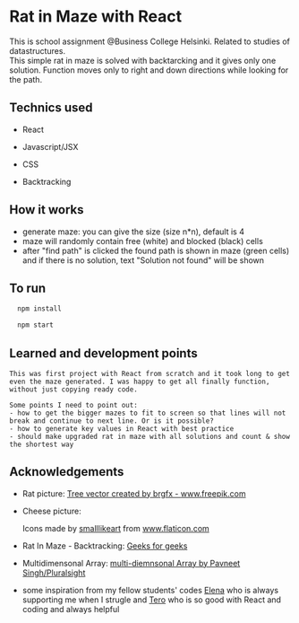 # Rat in Maze with React

This is school assignment @Business College Helsinki.
Related to studies of datastructures.  
 This simple rat in maze is solved with backtarcking and it gives only one solution. Function moves only to right and down directions while looking for the path.

## Technics used

- React
- Javascript/JSX
- CSS

- Backtracking

## How it works

- generate maze: you can give the size (size n\*n), default is 4
- maze will randomly contain free (white) and blocked (black) cells
- after "find path" is clicked the found path is shown in maze (green cells) and if there is no solution, text "Solution not found" will be shown

## To run

```zsh
  npm install
```

```zsh
  npm start
```

## Learned and development points

    This was first project with React from scratch and it took long to get even the maze generated. I was happy to get all finally function, without just copying ready code.

    Some points I need to point out:
    - how to get the bigger mazes to fit to screen so that lines will not break and continue to next line. Or is it possible?
    - how to generate key values in React with best practice
    - should make upgraded rat in maze with all solutions and count & show the shortest way

## Acknowledgements

- Rat picture:
  <a href='https://www.freepik.com/vectors/tree'>Tree vector created by brgfx - www.freepik.com</a>

- Cheese picture:
    <div>Icons made by <a href="https://www.flaticon.com/authors/smalllikeart" title="smalllikeart">smalllikeart</a> from <a href="https://www.flaticon.com/" title="Flaticon">www.flaticon.com</a></div>

- Rat In Maze - Backtracking:
  [Geeks for geeks](https://www.geeksforgeeks.org/rat-in-a-maze-backtracking-2/)

- Multidimensonal Array:
  [multi-diemnsonal Array by Pavneet Singh/Pluralsight](https://www.pluralsight.com/guides/display-multidimensional-array-data-in-react)

- some inspiration from my fellow students' codes [Elena](https://github.com/ElaFinIta/maze) who is always supporting me when I strugle and [Tero](https://github.com/Termanty/rat-maze) who is so good with React and coding and always helpful
